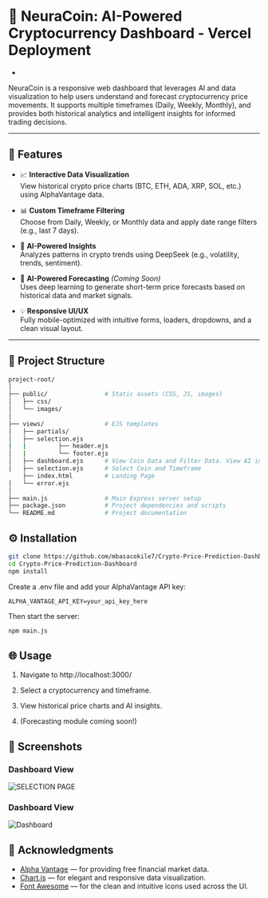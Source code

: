 # 🧠 NeuraCoin: AI-Powered Cryptocurrency Dashboard - Vercel Deployment
-
NeuraCoin is a responsive web dashboard that leverages AI and data visualization to help users understand and forecast cryptocurrency price movements. It supports multiple timeframes (Daily, Weekly, Monthly), and provides both historical analytics and intelligent insights for informed trading decisions.

---

## 🚀 Features

- 📈 **Interactive Data Visualization**  
  View historical crypto price charts (BTC, ETH, ADA, XRP, SOL, etc.) using AlphaVantage data.
  
- 📊 **Custom Timeframe Filtering**  
  Choose from Daily, Weekly, or Monthly data and apply date range filters (e.g., last 7 days).

- 🤖 **AI-Powered Insights**  
  Analyzes patterns in crypto trends using DeepSeek (e.g., volatility, trends, sentiment).

- 🔮 **AI-Powered Forecasting** *(Coming Soon)*  
  Uses deep learning to generate short-term price forecasts based on historical data and market signals.

- 💡 **Responsive UI/UX**  
  Fully mobile-optimized with intuitive forms, loaders, dropdowns, and a clean visual layout.

---

## 📂 Project Structure

```bash
project-root/
│
├── public/                # Static assets (CSS, JS, images)
│   ├── css/
│   └── images/
│
├── views/                 # EJS templates
│   ├── partials/
│   ├── selection.ejs
|   |         ├── header.ejs
│   |         └── footer.ejs
│   ├── dashboard.ejs      # View Coin Data and Filter Data. View AI insights
│   ├── selection.ejs      # Select Coin and Timeframe
    ├── index.html         # Landing Page
│   └── error.ejs
│
├── main.js                # Main Express server setup
├── package.json           # Project dependencies and scripts
└── README.md              # Project documentation

```

## ⚙️ Installation
```bash
git clone https://github.com/mbasacokile7/Crypto-Price-Prediction-Dashboard.git
cd Crypto-Price-Prediction-Dashboard
npm install
```

Create a .env file and add your AlphaVantage API key:

`ALPHA_VANTAGE_API_KEY=your_api_key_here`

Then start the server:

```bash
npm main.js
```

## 🌐 Usage
1. Navigate to http://localhost:3000/

2. Select a cryptocurrency and timeframe.

3. View historical price charts and AI insights.

4. (Forecasting module coming soon!)

## 📸 Screenshots

### Dashboard View
![SELECTION PAGE](assets/SELECTION_PAGE.png)

### Dashboard View
![Dashboard](assets/DASHBOARD.png)

## 🙌 Acknowledgments

- [Alpha Vantage](https://www.alphavantage.co/) — for providing free financial market data.
- [Chart.js](https://www.chartjs.org/) — for elegant and responsive data visualization.
- [Font Awesome](https://fontawesome.com/) — for the clean and intuitive icons used across the UI.
